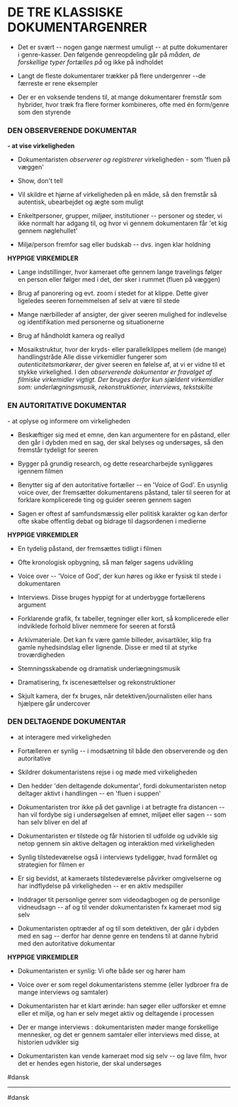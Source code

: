 # DE TRE KLASSISKE DOKUMENTARGENRER

-   Det er svært -- nogen gange nærmest umuligt -- at putte dokumentarer
    i genre-kasser. Den følgende genreopdeling går på *måden, de
    forskellige typer fortælles på* og ikke på indholdet 

-   Langt de fleste dokumentarer trækker på flere undergenrer --de
    færreste er rene eksempler 

-   Der er en voksende tendens til, at mange dokumentarer fremstår som
    hybrider, hvor træk fra flere former kombineres, ofte med én
    form/genre som den styrende 

### DEN OBSERVERENDE DOKUMENTAR

**- at vise virkeligheden**

-   Dokumentaristen *observerer og registrerer* virkeligheden - som
    'fluen på væggen' 

-   Show, don't tell 

-   Vil skildre et hjørne af virkeligheden på en måde, så den fremstår
    så autentisk, ubearbejdet og ægte som muligt 

-   Enkeltpersoner, grupper, miljøer, institutioner -- personer og
    steder, vi ikke normalt har adgang til, og hvor vi gennem
    dokumentaren får 'et kig gennem nøglehullet' 

-   Miljø/person fremfor sag eller budskab -- dvs. ingen klar holdning 

**HYPPIGE VIRKEMIDLER**

-   Lange indstillinger, hvor kameraet ofte gennem lange travelings
    følger en person eller følger med i det, der sker i rummet (fluen på
    væggen) 

-   Brug af panorering og evt. zoom i stedet for at klippe. Dette giver
    ligeledes seeren fornemmelsen af selv at være til stede 

-   Mange nærbilleder af ansigter, der giver seeren mulighed for
    indlevelse og identifikation med personerne og situationerne 

-   Brug af håndholdt kamera og reallyd 

-   Mosaikstruktur, hvor der kryds- eller parallelklippes mellem (de
    mange) handlingstråde Alle disse virkemidler fungerer som
    *autenticitetsmarkører*, der giver seeren en følelse af, at vi er
    vidne til et stykke virkelighed. I den *observerende dokumentar er
    fravalget af filmiske virkemidler vigtigt. Der bruges derfor kun
    sjældent virkemidler som: underlægningsmusik, rekonstruktioner,
    interviews, tekstskilte* 

### EN AUTORITATIVE DOKUMENTAR

\- at oplyse og informere om virkeligheden

-   Beskæftiger sig med et emne, den kan argumentere for en påstand,
    eller den går i dybden med en sag, der skal belyses og undersøges,
    så den fremstår tydeligt for seeren 

-   Bygger på grundig research, og dette researcharbejde synliggøres
    igennem filmen 

-   Benytter sig af den autoritative fortæller -- en 'Voice of God'. En
    usynlig voice over, der fremsætter dokumentarens påstand, taler til
    seeren for at forklare komplicerede ting og guider seeren gennem
    sagen 

-   Sagen er oftest af samfundsmæssig eller politisk karakter og kan
    derfor ofte skabe offentlig debat og bidrage til dagsordenen i
    medierne 

**HYPPIGE VIRKEMIDLER**

-   En tydelig påstand, der fremsættes tidligt i filmen 

-   Ofte kronologisk opbygning, så man følger sagens udvikling 

-   Voice over -- 'Voice of God', der kun høres og ikke er fysisk til
    stede i dokumentaren 

-   Interviews. Disse bruges hyppigt for at underbygge fortællerens
    argument 

-   Forklarende grafik, fx tabeller, tegninger eller kort, så
    komplicerede eller indviklede forhold bliver nemmere for seeren at
    forstå 

-   Arkivmateriale. Det kan fx være gamle billeder, avisartikler, klip
    fra gamle nyhedsindslag eller lignende. Disse er med til at styrke
    troværdigheden 

-   Stemningsskabende og dramatisk underlægningsmusik 

-   Dramatisering, fx iscenesættelser og rekonstruktioner 

-   Skjult kamera, der fx bruges, når detektiven/journalisten eller hans
    hjælpere går undercover 

### DEN DELTAGENDE DOKUMENTAR

-   at interagere med virkeligheden

-   Fortælleren er synlig -- i modsætning til både den observerende og
    den autoritative 

-   Skildrer dokumentaristens rejse i og møde med virkeligheden 

-   Den hedder 'den deltagende dokumentar', fordi dokumentaristen netop
    deltager aktivt i handlingen -- en 'fluen i suppen' 

-   Dokumentaristen tror ikke på det gavnlige i at betragte fra
    distancen -- han vil fordybe sig i undersøgelsen af emnet, miljøet
    eller sagen -- som han selv bliver en del af 

-   Dokumentaristen er tilstede og får historien til udfolde og udvikle
    sig netop gennem sin aktive deltagen og interaktion med
    virkeligheden 

-   Synlig tilstedeværelse også i interviews tydeliggør, hvad formålet
    og strategien for filmen er 

-   Er sig bevidst, at kameraets tilstedeværelse påvirker omgivelserne
    og har indflydelse på virkeligheden -- er en aktiv medspiller 

-   Inddrager tit personlige genrer som videodagbogen og de personlige
    vidneudsagn -- af og til vender dokumentaristen fx kameraet mod sig
    selv 

-   Dokumentaristen optræder af og til som detektiven, der går i dybden
    med en sag -- derfor har denne genre en tendens til at danne hybrid
    med den autoritative dokumentar 

**HYPPIGE VIRKEMIDLER**

-   Dokumentaristen er synlig: Vi ofte både ser og hører ham 

-   Voice over er som regel dokumentaristens stemme (eller lydbroer fra
    de mange interviews og samtaler) 

-   Dokumentaristen har et klart ærinde: han søger eller udforsker et
    emne eller et miljø, og han er selv meget aktiv og deltagende i
    processen 

-   Der er mange interviews : dokumentaristen møder mange forskellige
    mennesker, og det er gennem samtaler eller interviews med disse, at
    historien udvikler sig 

-   Dokumentaristen kan vende kameraet mod sig selv -- og lave film,
    hvor det er hendes egen historie, der skal undersøges 



#dansk

---
#dansk